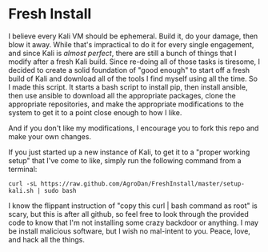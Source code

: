# Fresh Install
I believe every Kali VM should be ephemeral. Build it, do your damage, then blow it away. While that's impractical to do it for every single engagement, and since Kali is *almost perfect*, there are still a bunch of things that I modify after a fresh Kali build. Since re-doing all of those tasks is tiresome, I decided to create a solid foundation of "good enough" to start off a fresh build of Kali and download all of the tools I find myself using all the time. So I made this script. It starts a bash script to install pip, then install ansible, then use ansible to download all the appropriate packages, clone the appropriate repositories, and make the appropriate modifications to the system to get it to a point close enough to how I like.

And if you don't like my modifications, I encourage you to fork this repo and make your own changes.

If you just started up a new instance of Kali, to get it to a "proper working setup" that I've come to like, simply run the following command from a terminal:

`curl -sL https://raw.github.com/AgroDan/FreshInstall/master/setup-kali.sh | sudo bash`

I know the flippant instruction of "copy this curl | bash command as root" is scary, but this is after all github, so feel free to look through the provided code to know that I'm not installing some crazy backdoor or anything. I may be install malicious software, but I wish no mal-intent to you. Peace, love, and hack all the things.
